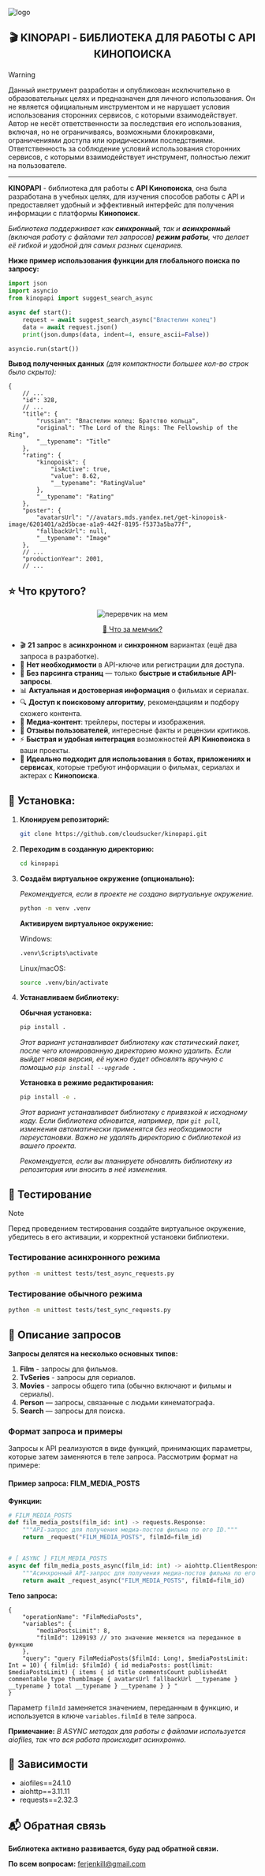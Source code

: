 ![logo](/images/kinopapi.jpg)

## <p align="center">🎬 **KINOPAPI - БИБЛИОТЕКА ДЛЯ РАБОТЫ С API КИНОПОИСКА**</p>

> [!WARNING]
> Данный инструмент разработан и опубликован исключительно в образовательных целях и предназначен для личного использования. Он не является официальным инструментом и не нарушает условия использования сторонних сервисов, с которыми взаимодействует.
> Автор не несёт ответственности за последствия его использования, включая, но не ограничиваясь, возможными блокировками, ограничениями доступа или юридическими последствиями.
> Ответственность за соблюдение условий использования сторонних сервисов, с которыми взаимодействует инструмент, полностью лежит на пользователе.

---

**KINOPAPI** - библиотека для работы с **API Кинопоиска**, она была разработана в учебных целях, для изучения способов работы с API и предоставляет удобный и эффективный интерфейс для получения информации с платформы **Кинопоиск**.

_Библиотека поддерживает как **синхронный**, так и **асинхронный** (включая работу с файлами тел запросов) **режим работы**, что делает её гибкой и удобной для самых разных сценариев._

**Ниже пример использования функции для глобального поиска по запросу:**

```python
import json
import asyncio
from kinopapi import suggest_search_async

async def start():
    request = await suggest_search_async("Властелин колец")
    data = await request.json()
    print(json.dumps(data, indent=4, ensure_ascii=False))

asyncio.run(start())
```

**Вывод полученных данных** _(для компактности большее кол-во строк было скрыто):_

```jsonc
{
    // ...
    "id": 328,
    // ...
    "title": {
        "russian": "Властелин колец: Братство кольца",
        "original": "The Lord of the Rings: The Fellowship of the Ring",
        "__typename": "Title"
    },
    "rating": {
        "kinopoisk": {
            "isActive": true,
            "value": 8.62,
            "__typename": "RatingValue"
        },
        "__typename": "Rating"
    },
    "poster": {
        "avatarsUrl": "//avatars.mds.yandex.net/get-kinopoisk-image/6201401/a2d5bcae-a1a9-442f-8195-f5373a5ba77f",
        "fallbackUrl": null,
        "__typename": "Image"
    },
    // ...
    "productionYear": 2001,
    // ...
```

## ⭐ **Что крутого?**

<div align="center">

![перервчик на мем](https://img05.rl0.ru/afisha/e1200x600i/daily.afisha.ru/uploads/images/5/f3/5f3f767d8847e9f28eefaadf24afdd30.jpg)

[🤔 Что за мемчик?](https://memepedia.ru/anton-darkony-vyshli/)

</div>

-   🎬 **21 запрос** в **асинхронном** и **синхронном** вариантах (ещё два запроса в разработке).
-   🔑 **Нет необходимости** в API-ключе или регистрации для доступа.
-   🚀 **Без парсинга страниц** — только **быстрые и стабильные API-запросы**.
-   📊 **Актуальная и достоверная информация** о фильмах и сериалах.
-   🔍 **Доступ к поисковому алгоритму**, рекомендациям и подбору схожего контента.
-   🎥 **Медиа-контент**: трейлеры, постеры и изображения.
-   💬 **Отзывы пользователей**, интересные факты и рецензии критиков.
-   ⚡ **Быстрая и удобная интеграция** возможностей **API Кинопоиска** в ваши проекты.
-   🤖 **Идеально подходит для использования** в **ботах, приложениях и сервисах**, которые требуют информации о фильмах, сериалах и актерах с **Кинопоиска**.

## 🚀 **Установка:**

1. **Клонируем репозиторий:**

    ```bash
    git clone https://github.com/cloudsucker/kinopapi.git
    ```

2. **Переходим в созданную директорию:**

    ```bash
    cd kinopapi
    ```

3. **Создаём виртуальное окружение (опционально):**

    _Рекомендуется, если в проекте не создано виртуальнуе окружение._

    ```bash
    python -m venv .venv
    ```

    **Активируем виртуальное окружение:**

    Windows:

    ```cmd
    .venv\Scripts\activate
    ```

    Linux/macOS:

    ```bash
    source .venv/bin/activate
    ```

4. **Устанавливаем библиотеку:**

    **Обычная установка:**

    ```bash
    pip install .
    ```

    _Этот вариант устанавливает библиотеку как статический пакет, после чего клонированную директорию можно удалить. Если выйдет новая версия, её нужно будет обновлять вручную c помощью `pip install --upgrade .`_

    **Установка в режиме редактирования:**

    ```bash
    pip install -e .
    ```

    _Этот вариант устанавливает библиотеку с привязкой к исходному коду. Если библиотека обновится, например, при `git pull`, изменения автоматически применятся без необходимости переустановки. Важно не удалять директорию с библиотекой из вашего проекта._

    _Рекомендуется, если вы планируете обновлять библиотеку из репозитория или вносить в неё изменения._

## 🧪 **Тестирование**

> [!NOTE]
> Перед проведением тестирования создайте виртуальное окружение, убедитесь в его активации, и корректной установки библиотеки.

### **Тестирование асинхронного режима**

```bash
python -m unittest tests/test_async_requests.py
```

### **Тестирование обычного режима**

```bash
python -m unittest tests/test_sync_requests.py
```

## 📝 **Описание запросов**

**Запросы делятся на несколько основных типов:**

1. **Film** - запросы для фильмов.
2. **TvSeries** - запросы для сериалов.
3. **Movies** - запросы общего типа (обычно включают и фильмы и сериалы).
4. **Person** — запросы, связанные с людьми кинематографа.
5. **Search** — запросы для поиска.

### **Формат запроса и примеры**

Запросы к API реализуются в виде функций, принимающих параметры, которые затем заменяются в теле запроса. Рассмотрим формат на примере:

#### **Пример запроса:** FILM_MEDIA_POSTS

**Функции:**

```python
# FILM_MEDIA_POSTS
def film_media_posts(film_id: int) -> requests.Response:
    """API-запрос для получения медиа-постов фильма по его ID."""
    return _request("FILM_MEDIA_POSTS", filmId=film_id)


# [ ASYNC ] FILM_MEDIA_POSTS
async def film_media_posts_async(film_id: int) -> aiohttp.ClientResponse:
    """Асинхронный API-запрос для получения медиа-постов фильма по его ID."""
    return await _request_async("FILM_MEDIA_POSTS", filmId=film_id)
```

**Тело запроса:**

```jsonc
{
    "operationName": "FilmMediaPosts",
    "variables": {
        "mediaPostsLimit": 8,
        "filmId": 1209193 // это значение меняется на переданное в функцию
    },
    "query": "query FilmMediaPosts($filmId: Long!, $mediaPostsLimit: Int = 10) { film(id: $filmId) { id mediaPosts: post(limit: $mediaPostsLimit) { items { id title commentsCount publishedAt commentable type thumbImage { avatarsUrl fallbackUrl __typename } __typename } total __typename } __typename } } "
}
```

Параметр `filmId` заменяется значением, переданным в функцию, и используется в ключе `variables.filmId` в теле запроса.

**Примечание:** _В ASYNC методах для работы с файлами используется aiofiles, так что вся работа происходит асинхронно._

## 🔗 **Зависимости**

-   aiofiles==24.1.0
-   aiohttp==3.11.11
-   requests==2.32.3

## 📬 **Обратная связь**

**Библиотека активно развивается, буду рад обратной связи.**

**По всем вопросам:** ferjenkill@gmail.com
